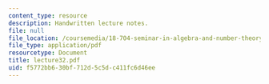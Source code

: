 ```yaml
---
content_type: resource
description: Handwritten lecture notes.
file: null
file_location: /coursemedia/18-704-seminar-in-algebra-and-number-theory-rational-points-on-elliptic-curves-fall-2004/f5772bb630bf712d5c5dc411fc6d46ee_lecture32.pdf
file_type: application/pdf
resourcetype: Document
title: lecture32.pdf
uid: f5772bb6-30bf-712d-5c5d-c411fc6d46ee
---
```

